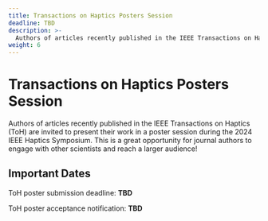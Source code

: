 ```yaml
---
title: Transactions on Haptics Posters Session
deadline: TBD
description: >-
  Authors of articles recently published in the IEEE Transactions on Haptics (ToH) are invited to present their work in a poster session during the 2024 IEEE Haptics Symposium.
weight: 6
---
```

# Transactions on Haptics Posters Session
Authors of articles recently published in the IEEE Transactions on Haptics (ToH) are invited to present their work in a poster session during the 2024 IEEE Haptics Symposium. This is a great opportunity for journal authors to engage with other scientists and reach a larger audience!

## Important Dates

ToH poster submission deadline: **TBD**

ToH poster acceptance notification: **TBD**

<!--
## Participation Criteria

The invitation is open for all articles that have been published in the IEEE Transactions on Haptics in 2021, plus all ToH articles that are available on IEEE Xplore via Early Access before the application deadline.

Articles reporting research that was presented at a conference in an earlier form may (and are encouraged to) participate in this interactive session. Articles that were presented during the Transactions on Haptics interactive session at the IEEE World Haptics Conference 2021, however, are not eligible to participate.

At least one of the article’s authors must register for the conference.

## Submission Instructions

To participate, one author should send an email with the full citation of their Transactions on Haptics article to the ToH Posters Chair at [tohp [at] hapticssymposium.org](mailto:tohp@hapticssymposium.org)  by **early 2022**.

In the unlikely event that there is insufficient space, articles published in 2021 will be given priority over Early Access articles, since Early Access articles may be eligible to participate in similar events at future haptics conferences.

Acceptance in the poster session will be confirmed in early 2022.

## Presentation Instructions
All ToH articles will be presented during a session to be held during the conference. 

The ToH posters session will not be held in parallel with any podium or demo sessions, and only ToH articles and industrial exhibitions will be presented during this time.

More specific instructions will be posted closer to the event.

## Contact

Any questions and suggestions about this presentation opportunity can be addressed to the ToH Posters Chair at [tohp [at] hapticssymposium.org](mailto:tohp@hapticssymposium.org).
->